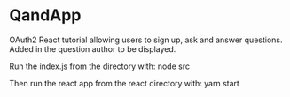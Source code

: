 # QandApp
OAuth2 React tutorial allowing users to sign up, ask and answer questions. Added in the question author to be displayed.

Run the index.js from the directory with:
node src

Then run the react app from the react directory with: 
yarn start
